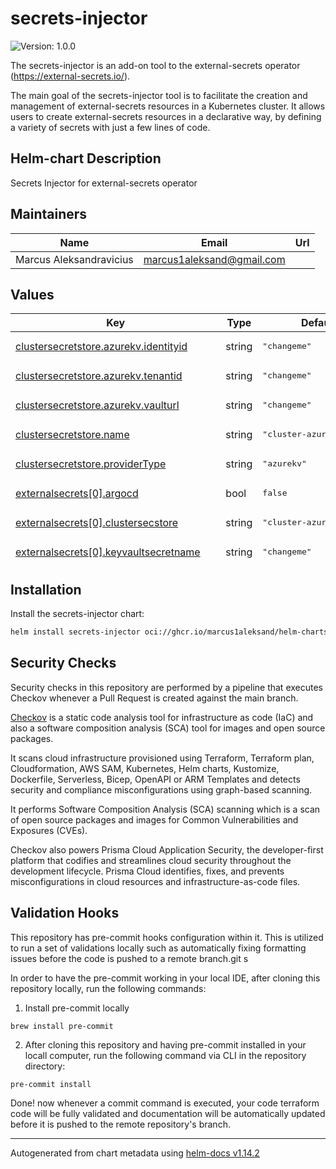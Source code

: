 # secrets-injector

![Version: 1.0.0](https://img.shields.io/badge/Version-1.0.0-informational?style=flat-square)

The secrets-injector is an add-on tool to the external-secrets operator (https://external-secrets.io/).

The main goal of the secrets-injector tool is to facilitate the creation and management of external-secrets resources in a Kubernetes cluster. It allows users to create external-secrets resources in a declarative way, by defining a variety of secrets with just a few lines of code.

## Helm-chart Description

Secrets Injector for external-secrets operator

## Maintainers

| Name | Email | Url |
| ---- | ------ | --- |
| Marcus Aleksandravicius | <marcus1aleksand@gmail.com> |  |

## Values

<table height="400px" >
	<thead>
		<th>Key</th>
		<th>Type</th>
		<th>Default</th>
		<th>Description</th>
	</thead>
	<tbody>
		<tr>
			<td id="clustersecretstore--azurekv--identityid"><a href="./values.yaml#L10">clustersecretstore.azurekv.identityid</a></td>
			<td>
string
</td>
			<td>
				<div style="max-width: 300px;">
<pre lang="json">
"changeme"
</pre>
</div>
			</td>
			<td></td>
		</tr>
		<tr>
			<td id="clustersecretstore--azurekv--tenantid"><a href="./values.yaml#L6">clustersecretstore.azurekv.tenantid</a></td>
			<td>
string
</td>
			<td>
				<div style="max-width: 300px;">
<pre lang="json">
"changeme"
</pre>
</div>
			</td>
			<td></td>
		</tr>
		<tr>
			<td id="clustersecretstore--azurekv--vaulturl"><a href="./values.yaml#L8">clustersecretstore.azurekv.vaulturl</a></td>
			<td>
string
</td>
			<td>
				<div style="max-width: 300px;">
<pre lang="json">
"changeme"
</pre>
</div>
			</td>
			<td></td>
		</tr>
		<tr>
			<td id="clustersecretstore--name"><a href="./values.yaml#L2">clustersecretstore.name</a></td>
			<td>
string
</td>
			<td>
				<div style="max-width: 300px;">
<pre lang="json">
"cluster-azure-backend"
</pre>
</div>
			</td>
			<td></td>
		</tr>
		<tr>
			<td id="clustersecretstore--providerType"><a href="./values.yaml#L3">clustersecretstore.providerType</a></td>
			<td>
string
</td>
			<td>
				<div style="max-width: 300px;">
<pre lang="json">
"azurekv"
</pre>
</div>
			</td>
			<td></td>
		</tr>
		<tr>
			<td id="externalsecrets[0]--argocd"><a href="./values.yaml#L42">externalsecrets[0].argocd</a></td>
			<td>
bool
</td>
			<td>
				<div style="max-width: 300px;">
<pre lang="json">
false
</pre>
</div>
			</td>
			<td></td>
		</tr>
		<tr>
			<td id="externalsecrets[0]--clustersecstore"><a href="./values.yaml#L46">externalsecrets[0].clustersecstore</a></td>
			<td>
string
</td>
			<td>
				<div style="max-width: 300px;">
<pre lang="json">
"cluster-azure-backend"
</pre>
</div>
			</td>
			<td></td>
		</tr>
		<tr>
			<td id="externalsecrets[0]--keyvaultsecretname"><a href="./values.yaml#L52">externalsecrets[0].keyvaultsecretname</a></td>
			<td>
string
</td>
			<td>
				<div style="max-width: 300px;">
<pre lang="json">
"changeme"
</pre>
</div>
			</td>
			<td></td>
		</tr>
		<tr>
			<td id="externalsecrets[0]--multivalue"><a href="./values.yaml#L44">externalsecrets[0].multivalue</a></td>
			<td>
bool
</td>
			<td>
				<div style="max-width: 300px;">
<pre lang="json">
true
</pre>
</div>
			</td>
			<td></td>
		</tr>
		<tr>
			<td id="externalsecrets[0]--namespace"><a href="./values.yaml#L48">externalsecrets[0].namespace</a></td>
			<td>
string
</td>
			<td>
				<div style="max-width: 300px;">
<pre lang="json">
"changeme"
</pre>
</div>
			</td>
			<td></td>
		</tr>
		<tr>
			<td id="externalsecrets[0]--namespacesecretname"><a href="./values.yaml#L50">externalsecrets[0].namespacesecretname</a></td>
			<td>
string
</td>
			<td>
				<div style="max-width: 300px;">
<pre lang="json">
"changeme"
</pre>
</div>
			</td>
			<td></td>
		</tr>
		<tr>
			<td id="externalsecrets[0]--secret"><a href="./values.yaml#L40">externalsecrets[0].secret</a></td>
			<td>
string
</td>
			<td>
				<div style="max-width: 300px;">
<pre lang="json">
"changeme"
</pre>
</div>
			</td>
			<td></td>
		</tr>
	</tbody>
</table>

## Installation

Install the secrets-injector chart:

```bash
helm install secrets-injector oci://ghcr.io/marcus1aleksand/helm-charts/secrets-injector
```

## Security Checks

Security checks in this repository are performed by a pipeline that executes Checkov whenever a Pull Request is created against the main branch.

[Checkov](https://github.com/bridgecrewio/checkov?tab=readme-ov-file) is a static code analysis tool for infrastructure as code (IaC) and also a software composition analysis (SCA) tool for images and open source packages.

It scans cloud infrastructure provisioned using Terraform, Terraform plan, Cloudformation, AWS SAM, Kubernetes, Helm charts, Kustomize, Dockerfile, Serverless, Bicep, OpenAPI or ARM Templates and detects security and compliance misconfigurations using graph-based scanning.

It performs Software Composition Analysis (SCA) scanning which is a scan of open source packages and images for Common Vulnerabilities and Exposures (CVEs).

Checkov also powers Prisma Cloud Application Security, the developer-first platform that codifies and streamlines cloud security throughout the development lifecycle. Prisma Cloud identifies, fixes, and prevents misconfigurations in cloud resources and infrastructure-as-code files.

## Validation Hooks

This repository has pre-commit hooks configuration within it. This is utilized to run a set of validations locally such as automatically fixing formatting issues before the code is pushed to a remote branch.git s

In order to have the pre-commit working in your local IDE, after cloning this repository locally, run the following commands:

1. Install pre-commit locally
```
brew install pre-commit
```

2. After cloning this repository and having pre-commit installed in your locall computer, run the following command via CLI in the repository directory:
```
pre-commit install
```
Done! now whenever a commit command is executed, your code terraform code will be fully validated and documentation will be automatically updated before it is pushed to the remote repository's branch.

----------------------------------------------
Autogenerated from chart metadata using [helm-docs v1.14.2](https://github.com/norwoodj/helm-docs/releases/v1.14.2)
